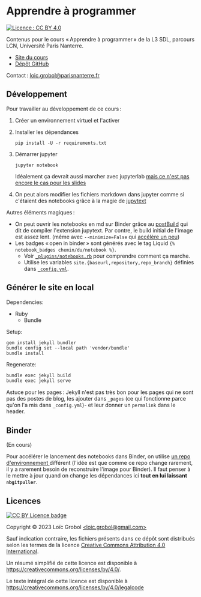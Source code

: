 [comment]: <> "LTeX: language=fr"
<!-- markdownlint-disable MD003 MD025 MD033 -->

Apprendre à programmer
======================

[![Licence : CC BY 4.0](https://licensebuttons.net/l/by/4.0/80x15.png)](https://creativecommons.org/licenses/by/4.0/)

Contenus pour le cours « Apprendre à programmer » de la L3 SDL, parcours LCN, Université Paris
Nanterre.


- [Site du cours](https://loicgrobol.github.io/apprendre-programmer/)
- [Dépôt GitHub](https://github.com/LoicGrobol/apprendre-programmer)

Contact : [<loic.grobol@parisnanterre.fr>](mailto:loic.grobol@parisnanterre.fr)

## Développement

Pour travailler au développement de ce cours :

1. Créer un environnement virtuel et l'activer
2. Installer les dépendances

   ```console
   pip install -U -r requirements.txt
   ```

3. Démarrer jupyter

   ```console
   jupyter notebook
   ```

   Idéalement ça devrait aussi marcher avec jupyterlab [mais ce n'est pas encore le cas pour les slides](https://github.com/damianavila/RISE/pull/381)
4. On peut alors modifier les fichiers markdown dans jupyter comme si c'étaient des notebooks grâce
   à la magie de [jupytext](https://github.com/mwouts/jupytext)

Autres éléments magiques :

- On peut ouvrir les notebooks en md sur Binder grâce au [postBuild](postBuild) qui dit de compiler
  l'extension jupytext. Par contre, le build initial de l'image est assez lent. (même avec
  `--minimize=False` qui [accélère un
  peu](https://github.com/jupyterlab/jupyterlab/issues/4824#issuecomment-697188390))
- Les badges « open in binder » sont générés avec le tag Liquid `{% notebook_badges
  chemin/du/notebook %}`.
  - Voir [`_plugins/notebooks.rb`](_plugins/notebooks.rb) pour comprendre comment ça marche.
  - Utilise les variables `site.{baseurl,repository,repo_branch}` définies dans
    [`_config.yml`](config.yml).

## Générer le site en local

Dependencies:

- Ruby
  - Bundle

Setup:

```console
gem install jekyll bundler
bundle config set --local path 'vendor/bundle'
bundle install
```

Regenerate:

```bash
bundle exec jekyll build
bundle exec jekyll serve
```

Astuce pour les pages : Jekyll n'est pas très bon pour les pages qui ne sont pas des postes de blog,
les ajouter dans `_pages` (ce qui fonctionne parce qu'on l'a mis dans `_config.yml`)- et leur donner
un `permalink` dans le header.

## Binder

(En cours)

Pour accélérer le lancement des notebooks dans Binder, on utilise [un repo d'environnement
](https://github.com/LoicGrobol/apprendre-programmer-environ) différent (l'idée est que comme ce
repo change rarement, il y a rarement besoin de reconstruire l'image pour Binder). Il faut penser à
le mettre à jour quand on change les dépendances ici **tout en lui laissant `nbgitpuller`**.

## Licences

[![CC BY Licence badge](https://i.creativecommons.org/l/by/4.0/88x31.png)](http://creativecommons.org/licenses/by/4.0/)

Copyright © 2023 Loïc Grobol [\<loic.grobol@gmail.com\>](mailto:loic.grobol@gmail.com)

Sauf indication contraire, les fichiers présents dans ce dépôt sont distribués selon les termes de
la licence [Creative Commons Attribution 4.0
International](https://creativecommons.org/licenses/by/4.0/).

Un résumé simplifié de cette licence est disponible à <https://creativecommons.org/licenses/by/4.0/>.

Le texte intégral de cette licence est disponible à
<https://creativecommons.org/licenses/by/4.0/legalcode>
